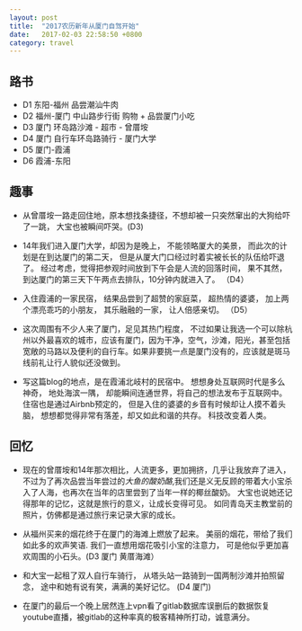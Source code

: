 ```yaml
---
layout: post
title:  "2017农历新年从厦门自驾开始"
date:   2017-02-03 22:58:50 +0800
category: travel
---
```


## 路书

* D1 东阳-福州   品尝潮汕牛肉
* D2 福州-厦门   中山路步行街 购物 + 品尝厦门小吃
* D3 厦门   环岛路沙滩 - 超市 - 曾厝垵
* D4 厦门   自行车环岛路骑行 - 厦门大学
* D5 厦门-霞浦
* D6 霞浦-东阳


## 趣事

* 从曾厝垵一路走回住地，原本想找条捷径，不想却被一只突然窜出的大狗给吓了一跳， 大宝也被瞬间吓哭。(D3) 

* 14年我们进入厦门大学，却因为是晚上， 不能领略厦大的美景， 而此次的计划是在到达厦门的第二天， 但是从厦大门口经过时着实被长长的队伍给吓退了。 经过考虑，觉得把参观时间放到下午会是人流的回落时间， 果不其然， 到达厦门的第三天下午两点去排队，10分钟内就进入了。 （D4）

* 入住霞浦的一家民宿， 结果品尝到了超赞的家庭菜， 超热情的婆婆， 加上两个漂亮乖巧的小朋友， 其乐融融的一家， 让人倍感亲切。 （D5）

* 这次周围有不少人来了厦门，足见其热门程度， 不过如果让我选一个可以除杭州以外最喜欢的城市，应该有厦门，因为干净，空气，沙滩，阳光，甚至包括宽敞的马路以及便利的自行车。如果非要挑一点是厦门没有的，应该就是斑马线前礼让行人貌似还没做到。 

* 写这篇blog的地点，是在霞浦北岐村的民宿中。 想想身处互联网时代是多么神奇， 地处海滨一隅， 却能瞬间连通世界，将自己的想法发布于互联网中。 住宿也是通过Airbnb预定的， 但是入住的婆婆的乡音有时候却让人摸不着头脑， 想想都觉得非常有落差，却又如此和谐的共存。 科技改变着人类。


## 回忆

* 现在的曾厝垵和14年那次相比，人流更多，更加拥挤，几乎让我放弃了进入， 不过为了再次品尝当年尝过的*大鱼的酸奶酪*,我们还是义无反顾的带着大小宝杀入了人海，也再次在当年的店里尝到了当年一样的椰丝酸奶。 大宝也说她还记得那年的记忆，这就是旅行的意义，让成长变得可见。 如同青岛天主教堂前的照片，仿佛都是通过旅行来记录大家的成长。 

* 从福州买来的烟花终于在厦门的海滩上燃放了起来。 美丽的烟花，带给了我们如此多的欢声笑语. 我们一直想用烟花吸引小宝的注意力， 可是他似乎更加喜欢周围的小石头。(D3 厦门 黄厝海滩）


* 和大宝一起租了双人自行车骑行， 从塔头站一路骑到一国两制沙滩并拍照留念， 途中和她有说有笑，满满的美好记忆。 (D4 厦门)


* 在厦门的最后一个晚上居然连上vpn看了gitlab数据库误删后的数据恢复youtube直播，被gitlab的这种率真的极客精神所打动，诚意满分。 


